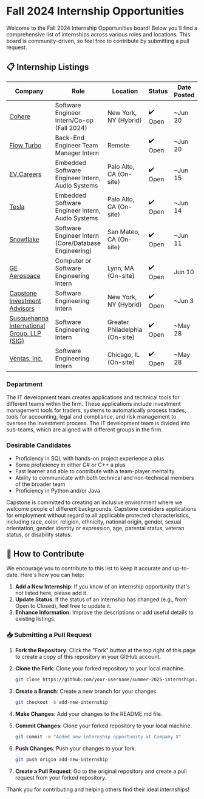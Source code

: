 # Fall 2024 Internship Opportunities

Welcome to the Fall 2024 Internship Opportunities board! Below you'll find a comprehensive list of internships across various roles and locations. This board is community-driven, so feel free to contribute by submitting a pull request.

## 📋 Internship Listings

| Company | Role | Location | Status | Date Posted |
|---------|------|----------|--------|-------------|
| [Cohere](https://www.linkedin.com/jobs/view/3954878643) | Software Engineer Intern/Co-op (Fall 2024) | New York, NY (Hybrid) | ✔️ Open | ~Jun 20 |
| [Flow Turbo](https://flowai.tech/back-end-engineer-team-manager-description) | Back-End Engineer Team Manager Intern | Remote | ✔️ Open | ~Jun 20 |
| [EV.Careers](https://www.linkedin.com/jobs/view/3949571694) | Embedded Software Engineer Intern, Audio Systems | Palo Alto, CA (On-site) | ✔️ Open | ~Jun 15 |
| [Tesla](https://www.linkedin.com/jobs/view/3950983460) | Embedded Software Engineer Intern, Audio Systems | Palo Alto, CA (On-site) | ✔️ Open | ~Jun 14 |
| [Snowflake](https://www.linkedin.com/jobs/view/3947909480) | Software Engineer Intern (Core/Database Engineering) | San Mateo, CA (On-site) | ✔️ Open | ~Jun 11 |
| [GE Aerospace](https://www.linkedin.com/jobs/view/3947189806) | Computer or Software Engineering Intern | Lynn, MA (On-site) | ✔️ Open | Jun 10|
| [Capstone Investment Advisors](https://www.linkedin.com/jobs/view/3935094651) | Software Engineering Intern | New York, NY (Hybrid) | ✔️ Open | ~Jun 3 |
| [Susquehanna International Group, LLP (SIG)](https://www.linkedin.com/jobs/view/3935094651) | Software Engineering Intern | Greater Philadelphia (On-site) | ✔️ Open | ~May 28 |
| [Ventas, Inc.](https://www.linkedin.com/jobs/view/3933764183) | Software Engineering Intern | Chicago, IL (On-site) | ✔️ Open | ~May 28 |



### Department
The IT development team creates applications and technical tools for different teams within the firm. These applications include investment management tools for traders, systems to automatically process trades, tools for accounting, legal and compliance, and risk management to oversee the investment process. The IT development team is divided into sub-teams, which are aligned with different groups in the firm.

### Desirable Candidates
- Proficiency in SQL with hands-on project experience a plus
- Some proficiency in either C# or C++ a plus
- Fast learner and able to contribute with a team-player mentality
- Ability to communicate with both technical and non-technical members of the broader team
- Proficiency in Python and/or Java

Capstone is committed to creating an inclusive environment where we welcome people of different backgrounds. Capstone considers applications for employment without regard to all applicable protected characteristics, including race, color, religion, ethnicity, national origin, gender, sexual orientation, gender identity or expression, age, parental status, veteran status, or disability status.

## 📜 How to Contribute

We encourage you to contribute to this list to keep it accurate and up-to-date. Here's how you can help:

1. **Add a New Internship**: If you know of an internship opportunity that's not listed here, please add it.
2. **Update Status**: If the status of an internship has changed (e.g., from Open to Closed), feel free to update it.
3. **Enhance Information**: Improve the descriptions or add useful details to existing listings.

### 📥 Submitting a Pull Request

1. **Fork the Repository**: Click the "Fork" button at the top right of this page to create a copy of this repository in your GitHub account.
2. **Clone the Fork**: Clone your forked repository to your local machine.
   ```bash
   git clone https://github.com/your-username/summer-2025-internships.git
   ```
3. **Create a Branch**: Create a new branch for your changes.
   ```bash
   git checkout -b add-new-internship
   ```
4. **Make Changes**: Add your changes to the README.md file.

5. **Commit Changes**: Clone your forked repository to your local machine.
   ```bash
   git commit -m "Added new internship opportunity at Company X"
   ```
6. **Push Changes**: Push your changes to your fork.
   ```bash
   git push origin add-new-internship
   ```
7. **Create a Pull Request**: Go to the original repository and create a pull request from your forked repository.


Thank you for contributing and helping others find their ideal internships!


